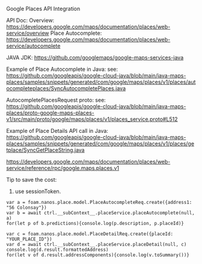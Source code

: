 Google Places API Integration

API Doc:
Overview: https://developers.google.com/maps/documentation/places/web-service/overview
Place Autocomplete: https://developers.google.com/maps/documentation/places/web-service/autocomplete

JAVA JDK:
https://github.com/googlemaps/google-maps-services-java

Example of Place Autocomplete in Java:
see: https://github.com/googleapis/google-cloud-java/blob/main/java-maps-places/samples/snippets/generated/com/google/maps/places/v1/places/autocompleteplaces/SyncAutocompletePlaces.java

AutocompletePlacesRequest proto:
see: https://github.com/googleapis/google-cloud-java/blob/main/java-maps-places/proto-google-maps-places-v1/src/main/proto/google/maps/places/v1/places_service.proto#L512

Example of Place Details API call in Java:
https://github.com/googleapis/google-cloud-java/blob/main/java-maps-places/samples/snippets/generated/com/google/maps/places/v1/places/getplace/SyncGetPlaceString.java

https://developers.google.com/maps/documentation/places/web-service/reference/rpc/google.maps.places.v1

Tip to save the cost:
1. use sessionToken.

```
var a = foam.nanos.place.model.PlaceAutocompleteReq.create({address1: "56 Colonsay"})
var b = await ctrl.__subContext__.placeService.placeAutocomplete(null, a)
for(let p of b.predictions){console.log(p.description, p.placeId)}
```

```
var c = foam.nanos.place.model.PlaceDetailReq.create({placeId: "YOUR_PLACE_ID"})
var d = await ctrl.__subContext__.placeService.placeDetail(null, c)
console.log(d.result.formattedAddress)
for(let v of d.result.addressComponents){console.log(v.toSummary())}
```